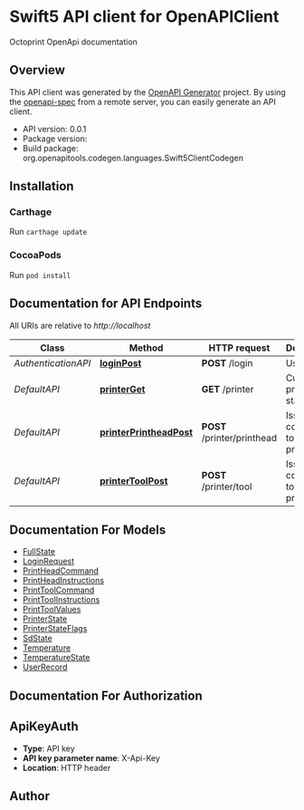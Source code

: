 # Swift5 API client for OpenAPIClient

Octoprint OpenApi documentation

## Overview
This API client was generated by the [OpenAPI Generator](https://openapi-generator.tech) project.  By using the [openapi-spec](https://github.com/OAI/OpenAPI-Specification) from a remote server, you can easily generate an API client.

- API version: 0.0.1
- Package version: 
- Build package: org.openapitools.codegen.languages.Swift5ClientCodegen

## Installation

### Carthage

Run `carthage update`

### CocoaPods

Run `pod install`

## Documentation for API Endpoints

All URIs are relative to *http://localhost*

Class | Method | HTTP request | Description
------------ | ------------- | ------------- | -------------
*AuthenticationAPI* | [**loginPost**](docs/AuthenticationAPI.md#loginpost) | **POST** /login | User login
*DefaultAPI* | [**printerGet**](docs/DefaultAPI.md#printerget) | **GET** /printer | Current printer state
*DefaultAPI* | [**printerPrintheadPost**](docs/DefaultAPI.md#printerprintheadpost) | **POST** /printer/printhead | Issue command to printhead
*DefaultAPI* | [**printerToolPost**](docs/DefaultAPI.md#printertoolpost) | **POST** /printer/tool | Issue command to printhead


## Documentation For Models

 - [FullState](docs/FullState.md)
 - [LoginRequest](docs/LoginRequest.md)
 - [PrintHeadCommand](docs/PrintHeadCommand.md)
 - [PrintHeadInstructions](docs/PrintHeadInstructions.md)
 - [PrintToolCommand](docs/PrintToolCommand.md)
 - [PrintToolInstructions](docs/PrintToolInstructions.md)
 - [PrintToolValues](docs/PrintToolValues.md)
 - [PrinterState](docs/PrinterState.md)
 - [PrinterStateFlags](docs/PrinterStateFlags.md)
 - [SdState](docs/SdState.md)
 - [Temperature](docs/Temperature.md)
 - [TemperatureState](docs/TemperatureState.md)
 - [UserRecord](docs/UserRecord.md)


## Documentation For Authorization


## ApiKeyAuth

- **Type**: API key
- **API key parameter name**: X-Api-Key
- **Location**: HTTP header


## Author



